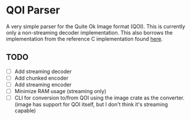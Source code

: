 # QOI Parser

A very simple parser for the Quite Ok Image format (QOI). This is currently
only a non-streaming decoder implementation. This also borrows the
implementation from the reference C implementation found
[here](https://github.com/phoboslab/qoi).

## TODO

- [ ] Add streaming decoder
- [ ] Add chunked encoder
- [ ] Add streaming encoder
- [ ] Minimize RAM usage (streaming only)
- [ ] CLI for conversion to/from QOI using the image crate as the converter.
      (image has support for QOI itself, but I don't think it's streaming capable)
